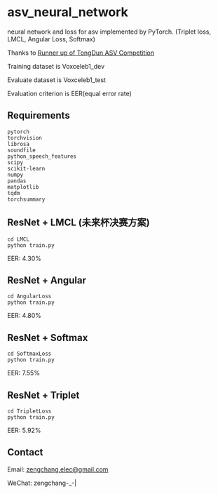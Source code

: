 # asv_neural_network
neural network and loss for asv implemented by PyTorch. (Triplet loss, LMCL, Angular Loss, Softmax)

Thanks to [Runner up of TongDun ASV Competition](https://www.kesci.com/home/competition/forum/5bdc5926954d6e001060d5a9)

Training dataset is Voxceleb1_dev

Evaluate dataset is Voxceleb1_test

Evaluation criterion is EER(equal error rate)
## Requirements
```
pytorch
torchvision
librosa
soundfile
python_speech_features
scipy
scikit-learn
numpy
pandas
matplotlib
tqdm
torchsummary
```

## ResNet + LMCL (未来杯决赛方案)
```
cd LMCL
python train.py
```

EER: 4.30%

## ResNet + Angular
```
cd AngularLoss
python train.py
```

EER: 4.80%
## ResNet + Softmax
```
cd SoftmaxLoss
python train.py
```

EER: 7.55%
## ResNet + Triplet
```
cd TripletLoss
python train.py
```

EER: 5.92%
## Contact
Email: zengchang.elec@gmail.com

WeChat: zengchang-_-|
